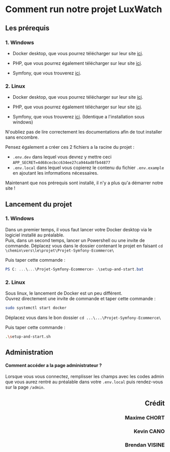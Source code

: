 # Comment run notre projet LuxWatch

## Les prérequis

### 1. Windows

- Docker desktop, que vous pourrez télécharger sur leur site [ici](https://www.docker.com/products/docker-desktop/).

- PHP, que vous pourrez également télécharger sur leur site [ici](https://www.php.net/downloads.php).

- Symfony, que vous trouverez [ici](https://symfony.com/doc/current/setup.html).

### 2. Linux

- Docker desktop, que vous pourrez télécharger sur leur site [ici](https://docs.docker.com/desktop/setup/install/linux/).

- PHP, que vous pourrez également télécharger sur leur site [ici](https://www.php.net/manual/fr/install.unix.php).

- Symfony, que vous trouverez [ici](https://symfony.com/doc/current/setup.html). (Identique a l'installation sous windows)  
  
N'oubliez pas de lire correctement les documentations afin de tout installer sans encombre.

Pensez également a créer ces 2 fichiers a la racine du projet : 
- ``.env.dev`` dans lequel vous devrez y mettre ceci ``APP_SECRET=4d68cecbcc634ee27ca944ad8fb44877`` 
- ``.env.local`` dans lequel vous copierez le contenu du fichier ``.env.example`` en ajoutant les informations nécessaires. 

Maintenant que nos prérequis sont installé, il n'y a plus qu'a démarrer notre site !

## Lancement du projet

### 1. Windows

Dans un premier temps, il vous faut lancer votre Docker desktop via le logiciel installé au préalable.  
Puis, dans un second temps, lancer un Powershell ou une invite de commande. Déplacez vous dans le dossier contenant le projet en faisant ``cd \chemin\vers\le\projet\Projet-Symfony-Ecommerce\``

Puis taper cette commande :

```powershell
PS C: ...\...\Projet-Symfony-Ecommerce> .\setup-and-start.bat
```

### 2. Linux

Sous linux, le lancement de Docker est un peu différent.  
Ouvrez directement une invite de commande et taper cette commande :
```bash
sudo systemctl start docker
```

Déplacez vous dans le bon dossier ``cd ...\...\Projet-Symfony-Ecommerce\``

Puis taper cette commande : 

```bash
.\setup-and-start.sh
```

## Administration
#### Comment accéder a la page administrateur ?

Lorsque vous vous connectez, remplisser les champs avec les codes admin que vous aurez rentré au préalable dans votre ``.env.local`` puis rendez-vous sur la page ``/admin``.

<div style="text-align: right;">

## Crédit
### Maxime CHORT
### Kevin CANO
### Brendan VISINE
</div>
